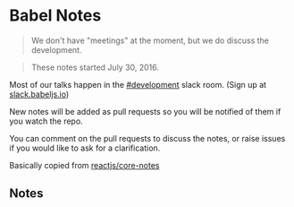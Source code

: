 # Babel Notes

> We don't have "meetings" at the moment, but we do discuss the development.

> These notes started July 30, 2016.

Most of our talks happen in the [#development](https://babeljs.slack.com/messages/development) slack room. (Sign up at [slack.babeljs.io](http://slack.babeljs.io/))

New notes will be added as pull requests so you will be notified of them if you watch the repo.

You can comment on the pull requests to discuss the notes, or raise issues if you would like to ask for a clarification.

Basically copied from [reactjs/core-notes](https://github.com/reactjs/core-notes)

## Notes

